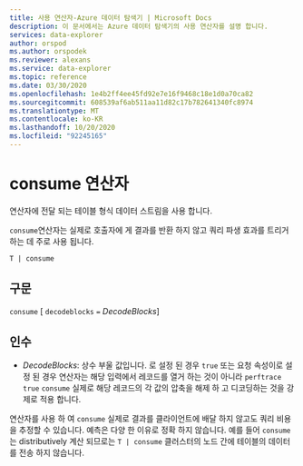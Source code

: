 ```yaml
---
title: 사용 연산자-Azure 데이터 탐색기 | Microsoft Docs
description: 이 문서에서는 Azure 데이터 탐색기의 사용 연산자를 설명 합니다.
services: data-explorer
author: orspod
ms.author: orspodek
ms.reviewer: alexans
ms.service: data-explorer
ms.topic: reference
ms.date: 03/30/2020
ms.openlocfilehash: 1e4b2ff4ee45fd92e7e16f9468c18e1d0a70ca82
ms.sourcegitcommit: 608539af6ab511aa11d82c17b782641340fc8974
ms.translationtype: MT
ms.contentlocale: ko-KR
ms.lasthandoff: 10/20/2020
ms.locfileid: "92245165"
---
```

# <a name="consume-operator"></a>consume 연산자

연산자에 전달 되는 테이블 형식 데이터 스트림을 사용 합니다. 

`consume`연산자는 실제로 호출자에 게 결과를 반환 하지 않고 쿼리 파생 효과를 트리거하는 데 주로 사용 됩니다.

```kusto
T | consume
```

## <a name="syntax"></a>구문

`consume` [ `decodeblocks` `=` *DecodeBlocks*]

## <a name="arguments"></a>인수

* *DecodeBlocks*: 상수 부울 값입니다. 로 설정 된 경우 `true` 또는 요청 속성이로 설정 된 경우 연산자는 해당 입력에서 레코드를 열거 하는 것이 아니라 `perftrace` `true` `consume` 실제로 해당 레코드의 각 값의 압축을 해제 하 고 디코딩하는 것을 강제로 적용 합니다.

연산자를 사용 하 여 `consume` 실제로 결과를 클라이언트에 배달 하지 않고도 쿼리 비용을 추정할 수 있습니다.
예측은 다양 한 이유로 정확 하지 않습니다. 예를 들어 `consume` 는 distributively 계산 되므로는 `T | consume` 클러스터의 노드 간에 테이블의 데이터를 전송 하지 않습니다.

<!--
* *WithStats*: A constant Boolean value. If set to `true` (or if the global
  property `perftrace` is set), the operator will return a single
  row with a single column called `Stats` of type `dynamic` holding the statistics
  of the data source fed to the `consume` operator.
-->